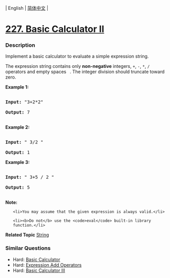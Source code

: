 | English | [简体中文](README.md) |

# [227. Basic Calculator II](https://leetcode-cn.com/problems/basic-calculator-ii)
 ### Description
<p>Implement a basic calculator to evaluate a simple expression string.</p>

<p>The expression string contains only <b>non-negative</b> integers, <code>+</code>, <code>-</code>, <code>*</code>, <code>/</code> operators and empty spaces <code> </code>. The integer division should truncate toward zero.</p>

<p><strong>Example 1:</strong></p>

<pre>
<strong>Input: </strong>&quot;3+2*2&quot;
<strong>Output:</strong> 7
</pre>

<p><strong>Example 2:</strong></p>

<pre>
<strong>Input:</strong> &quot; 3/2 &quot;
<strong>Output:</strong> 1</pre>

<p><strong>Example 3:</strong></p>

<pre>
<strong>Input:</strong> &quot; 3+5 / 2 &quot;
<strong>Output:</strong> 5
</pre>

<p><b>Note:</b></p>

<ul>
	<li>You may assume that the given expression is always valid.</li>
	<li><b>Do not</b> use the <code>eval</code> built-in library function.</li>
</ul>

**Related Topic**  [String](https://leetcode-cn.com/tag/string) 

### Similar Questions
 - Hard:	[Basic Calculator](https://leetcode-cn.com/problems/basic-calculator) 
 - Hard:	[Expression Add Operators](https://leetcode-cn.com/problems/expression-add-operators) 
 - Hard:	[Basic Calculator III](https://leetcode-cn.com/problems/basic-calculator-iii) 
